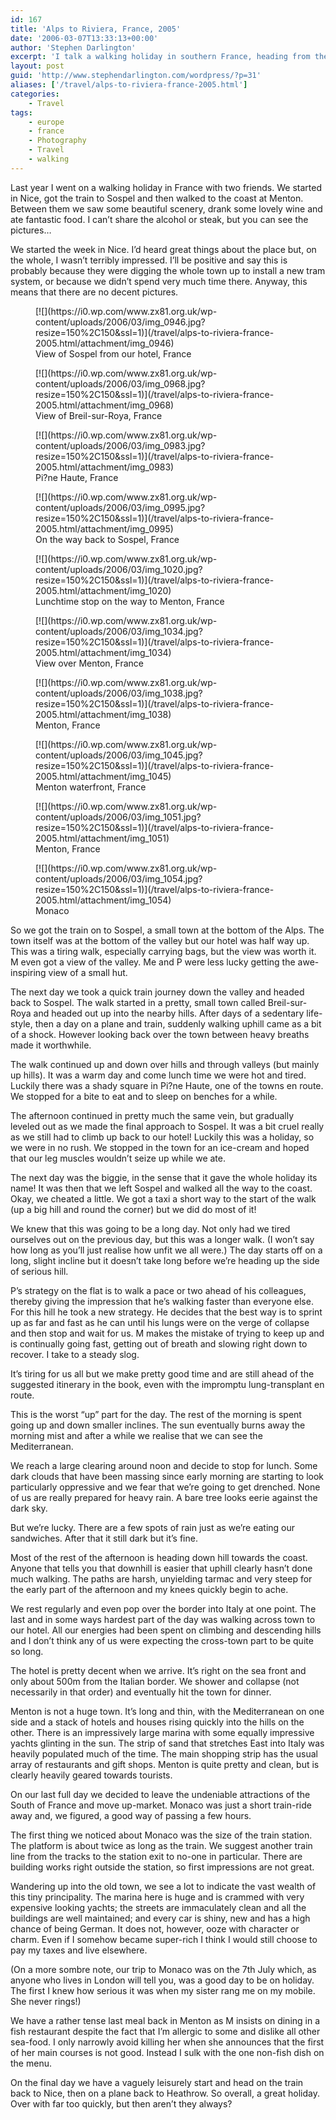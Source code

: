 ```yaml
---
id: 167
title: 'Alps to Riviera, France, 2005'
date: '2006-03-07T13:33:13+00:00'
author: 'Stephen Darlington'
excerpt: 'I talk a walking holiday in southern France, heading from the mountains to the coast.'
layout: post
guid: 'http://www.stephendarlington.com/wordpress/?p=31'
aliases: ['/travel/alps-to-riviera-france-2005.html']
categories:
    - Travel
tags:
    - europe
    - france
    - Photography
    - Travel
    - walking
---
```


Last year I went on a walking holiday in France with two friends. We started in Nice, got the train to Sospel and then walked to the coast at Menton. Between them we saw some beautiful scenery, drank some lovely wine and ate fantastic food. I can’t share the alcohol or steak, but you can see the pictures…

We started the week in Nice. I’d heard great things about the place but, on the whole, I wasn’t terribly impressed. I’ll be positive and say this is probably because they were digging the whole town up to install a new tram system, or because we didn’t spend very much time there. Anyway, this means that there are no decent pictures.

<div class="gallery galleryid-167 gallery-columns-3 gallery-size-thumbnail" id="gallery-6"><figure class="gallery-item"><div class="gallery-icon landscape"> [![](https://i0.wp.com/www.zx81.org.uk/wp-content/uploads/2006/03/img_0946.jpg?resize=150%2C150&ssl=1)](/travel/alps-to-riviera-france-2005.html/attachment/img_0946) </div> <figcaption class="wp-caption-text gallery-caption" id="gallery-6-1312"> View of Sospel from our hotel, France </figcaption></figure><figure class="gallery-item"><div class="gallery-icon portrait"> [![](https://i0.wp.com/www.zx81.org.uk/wp-content/uploads/2006/03/img_0968.jpg?resize=150%2C150&ssl=1)](/travel/alps-to-riviera-france-2005.html/attachment/img_0968) </div> <figcaption class="wp-caption-text gallery-caption" id="gallery-6-1313"> View of Breil-sur-Roya, France </figcaption></figure><figure class="gallery-item"><div class="gallery-icon portrait"> [![](https://i0.wp.com/www.zx81.org.uk/wp-content/uploads/2006/03/img_0983.jpg?resize=150%2C150&ssl=1)](/travel/alps-to-riviera-france-2005.html/attachment/img_0983) </div> <figcaption class="wp-caption-text gallery-caption" id="gallery-6-1314"> Pi?ne Haute, France </figcaption></figure><figure class="gallery-item"><div class="gallery-icon portrait"> [![](https://i0.wp.com/www.zx81.org.uk/wp-content/uploads/2006/03/img_0995.jpg?resize=150%2C150&ssl=1)](/travel/alps-to-riviera-france-2005.html/attachment/img_0995) </div> <figcaption class="wp-caption-text gallery-caption" id="gallery-6-1315"> On the way back to Sospel, France </figcaption></figure><figure class="gallery-item"><div class="gallery-icon portrait"> [![](https://i0.wp.com/www.zx81.org.uk/wp-content/uploads/2006/03/img_1020.jpg?resize=150%2C150&ssl=1)](/travel/alps-to-riviera-france-2005.html/attachment/img_1020) </div> <figcaption class="wp-caption-text gallery-caption" id="gallery-6-1316"> Lunchtime stop on the way to Menton, France </figcaption></figure><figure class="gallery-item"><div class="gallery-icon landscape"> [![](https://i0.wp.com/www.zx81.org.uk/wp-content/uploads/2006/03/img_1034.jpg?resize=150%2C150&ssl=1)](/travel/alps-to-riviera-france-2005.html/attachment/img_1034) </div> <figcaption class="wp-caption-text gallery-caption" id="gallery-6-1317"> View over Menton, France </figcaption></figure><figure class="gallery-item"><div class="gallery-icon portrait"> [![](https://i0.wp.com/www.zx81.org.uk/wp-content/uploads/2006/03/img_1038.jpg?resize=150%2C150&ssl=1)](/travel/alps-to-riviera-france-2005.html/attachment/img_1038) </div> <figcaption class="wp-caption-text gallery-caption" id="gallery-6-1318"> Menton, France </figcaption></figure><figure class="gallery-item"><div class="gallery-icon portrait"> [![](https://i0.wp.com/www.zx81.org.uk/wp-content/uploads/2006/03/img_1045.jpg?resize=150%2C150&ssl=1)](/travel/alps-to-riviera-france-2005.html/attachment/img_1045) </div> <figcaption class="wp-caption-text gallery-caption" id="gallery-6-1319"> Menton waterfront, France </figcaption></figure><figure class="gallery-item"><div class="gallery-icon portrait"> [![](https://i0.wp.com/www.zx81.org.uk/wp-content/uploads/2006/03/img_1051.jpg?resize=150%2C150&ssl=1)](/travel/alps-to-riviera-france-2005.html/attachment/img_1051) </div> <figcaption class="wp-caption-text gallery-caption" id="gallery-6-1320"> Menton, France </figcaption></figure><figure class="gallery-item"><div class="gallery-icon landscape"> [![](https://i0.wp.com/www.zx81.org.uk/wp-content/uploads/2006/03/img_1054.jpg?resize=150%2C150&ssl=1)](/travel/alps-to-riviera-france-2005.html/attachment/img_1054) </div> <figcaption class="wp-caption-text gallery-caption" id="gallery-6-1321"> Monaco </figcaption></figure> </div>So we got the train on to Sospel, a small town at the bottom of the Alps. The town itself was at the bottom of the valley but our hotel was half way up. This was a tiring walk, especially carrying bags, but the view was worth it. M even got a view of the valley. Me and P were less lucky getting the awe-inspiring view of a small hut.

The next day we took a quick train journey down the valley and headed back to Sospel. The walk started in a pretty, small town called Breil-sur-Roya and headed out up into the nearby hills. After days of a sedentary life-style, then a day on a plane and train, suddenly walking uphill came as a bit of a shock. However looking back over the town between heavy breaths made it worthwhile.

The walk continued up and down over hills and through valleys (but mainly up hills). It was a warm day and come lunch time we were hot and tired. Luckily there was a shady square in Pi?ne Haute, one of the towns en route. We stopped for a bite to eat and to sleep on benches for a while.

The afternoon continued in pretty much the same vein, but gradually leveled out as we made the final approach to Sospel. It was a bit cruel really as we still had to climb up back to our hotel! Luckily this was a holiday, so we were in no rush. We stopped in the town for an ice-cream and hoped that our leg muscles wouldn’t seize up while we ate.

The next day was the biggie, in the sense that it gave the whole holiday its name! It was then that we left Sospel and walked all the way to the coast. Okay, we cheated a little. We got a taxi a short way to the start of the walk (up a big hill and round the corner) but we did do most of it!

We knew that this was going to be a long day. Not only had we tired ourselves out on the previous day, but this was a longer walk. (I won’t say how long as you’ll just realise how unfit we all were.) The day starts off on a long, slight incline but it doesn’t take long before we’re heading up the side of serious hill.

P’s strategy on the flat is to walk a pace or two ahead of his colleagues, thereby giving the impression that he’s walking faster than everyone else. For this hill he took a new strategy. He decides that the best way is to sprint up as far and fast as he can until his lungs were on the verge of collapse and then stop and wait for us. M makes the mistake of trying to keep up and is continually going fast, getting out of breath and slowing right down to recover. I take to a steady slog.

It’s tiring for us all but we make pretty good time and are still ahead of the suggested itinerary in the book, even with the impromptu lung-transplant en route.

This is the worst “up” part for the day. The rest of the morning is spent going up and down smaller inclines. The sun eventually burns away the morning mist and after a while we realise that we can see the Mediterranean.

We reach a large clearing around noon and decide to stop for lunch. Some dark clouds that have been massing since early morning are starting to look particularly oppressive and we fear that we’re going to get drenched. None of us are really prepared for heavy rain. A bare tree looks eerie against the dark sky.

But we’re lucky. There are a few spots of rain just as we’re eating our sandwiches. After that it still dark but it’s fine.

Most of the rest of the afternoon is heading down hill towards the coast. Anyone that tells you that downhill is easier that uphill clearly hasn’t done much walking. The paths are harsh, unyielding tarmac and very steep for the early part of the afternoon and my knees quickly begin to ache.

We rest regularly and even pop over the border into Italy at one point. The last and in some ways hardest part of the day was walking across town to our hotel. All our energies had been spent on climbing and descending hills and I don’t think any of us were expecting the cross-town part to be quite so long.

The hotel is pretty decent when we arrive. It’s right on the sea front and only about 500m from the Italian border. We shower and collapse (not necessarily in that order) and eventually hit the town for dinner.

Menton is not a huge town. It’s long and thin, with the Mediterranean on one side and a stack of hotels and houses rising quickly into the hills on the other. There is an impressively large marina with some equally impressive yachts glinting in the sun. The strip of sand that stretches East into Italy was heavily populated much of the time. The main shopping strip has the usual array of restaurants and gift shops. Menton is quite pretty and clean, but is clearly heavily geared towards tourists.

On our last full day we decided to leave the undeniable attractions of the South of France and move up-market. Monaco was just a short train-ride away and, we figured, a good way of passing a few hours.

The first thing we noticed about Monaco was the size of the train station. The platform is about twice as long as the train. We suggest another train line from the tracks to the station exit to no-one in particular. There are building works right outside the station, so first impressions are not great.

Wandering up into the old town, we see a lot to indicate the vast wealth of this tiny principality. The marina here is huge and is crammed with very expensive looking yachts; the streets are immaculately clean and all the buildings are well maintained; and every car is shiny, new and has a high chance of being German. It does not, however, ooze with character or charm. Even if I somehow became super-rich I think I would still choose to pay my taxes and live elsewhere.

(On a more sombre note, our trip to Monaco was on the 7th July which, as anyone who lives in London will tell you, was a good day to be on holiday. The first I knew how serious it was when my sister rang me on my mobile. She never rings!)

We have a rather tense last meal back in Menton as M insists on dining in a fish restaurant despite the fact that I’m allergic to some and dislike all other sea-food. I only narrowly avoid killing her when she announces that the first of her main courses is not good. Instead I sulk with the one non-fish dish on the menu.

On the final day we have a vaguely leisurely start and head on the train back to Nice, then on a plane back to Heathrow. So overall, a great holiday. Over with far too quickly, but then aren’t they always?